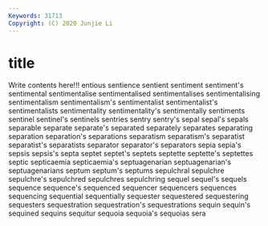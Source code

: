 ```yaml
---
Keywords: 31713
Copyright: (C) 2020 Junjie Li
---
```


# title

Write contents here!!!
entious 
sentience 
sentient 
sentiment 
sentiment's 
sentimental 
sentimentalise 
sentimentalised
sentimentalises 
sentimentalising 
sentimentalism 
sentimentalism's 
sentimentalist 
sentimentalist's 
sentimentalists 
sentimentality 
sentimentality's 
sentimentally
sentiments 
sentinel 
sentinel's 
sentinels 
sentries 
sentry 
sentry's 
sepal 
sepal's 
sepals
separable 
separate 
separate's 
separated 
separately 
separates 
separating 
separation 
separation's 
separations
separatism 
separatism's 
separatist 
separatist's 
separatists 
separator 
separator's 
separators 
sepia 
sepia's
sepsis 
sepsis's 
septa 
septet 
septet's 
septets 
septette 
septette's 
septettes 
septic
septicaemia 
septicaemia's 
septuagenarian 
septuagenarian's 
septuagenarians 
septum 
septum's 
septums 
sepulchral 
sepulchre
sepulchre's 
sepulchred 
sepulchres 
sepulchring 
sequel 
sequel's 
sequels 
sequence 
sequence's 
sequenced
sequencer 
sequencers 
sequences 
sequencing 
sequential 
sequentially 
sequester 
sequestered 
sequestering 
sequesters
sequestration 
sequestration's 
sequestrations 
sequin 
sequin's 
sequined 
sequins 
sequitur 
sequoia 
sequoia's
sequoias 
sera 
